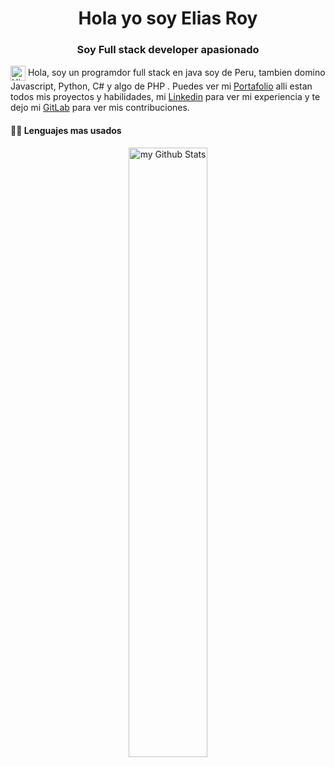 
<h1 align="center">Hola yo soy Elias Roy</h1>
<h3 align="center">Soy Full stack developer apasionado</h3>

<img  align="center" src='https://qpluspicture.oss-cn-beijing.aliyuncs.com/6LjjQA/Hi.gif' alt='Hi' width="24"/> Hola, soy un programdor full stack en java soy de Peru, tambien domino Javascript, Python, C# y algo de PHP . Puedes ver mi [Portafolio](https://eliasroy.github.io/portafolio/) alli estan todos mis proyectos y habilidades, mi [Linkedin](https://linkedin.com/in/eliasprovincia) para ver mi experiencia y te dejo mi [GitLab](https://gitlab.com/eliasroy) para ver mis contribuciones.

#### 🏊‍♂️ Lenguajes mas usados
<div  align="center">
  <img  align="center" width="50%" align="center" src="https://github-readme-stats.vercel.app/api/top-langs/?username=eliasroy&include_all_commits=true&count_private=true&show_icons=true&line_height=20&title_color=2B5BBD&icon_color=1124BB&text_color=A1A1A1&bg_color=0,000000,130F40" alt="my Github Stats"  />
</div>
